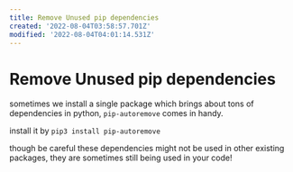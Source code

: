 ```yaml
---
title: Remove Unused pip dependencies
created: '2022-08-04T03:58:57.701Z'
modified: '2022-08-04T04:01:14.531Z'
---
```


# Remove Unused pip dependencies

sometimes we install a single package which brings about tons of dependencies in python, `pip-autoremove` comes in handy.

install it by `pip3 install pip-autoremove`

though be careful these dependencies might not be used in other existing packages, they are sometimes still being used in your code!
